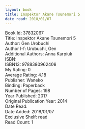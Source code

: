 ```yaml
---
layout: book
title: Inspektor Akane Tsunemori 5
date_read: 2018/01/07
---
```


Book Id: 37832067<br />
Title: Inspektor Akane Tsunemori 5<br />
Author: Gen Urobuchi<br />
Author l-f: Urobuchi, Gen<br />
Additional Authors: Anna Karpiuk<br />
ISBN: <br />
ISBN13: 9788380962408<br />
My Rating: 0<br />
Average Rating: 4.18<br />
Publisher: Waneko<br />
Binding: Paperback<br />
Number of Pages: 198<br />
Year Published: 2017<br />
Original Publication Year: 2014<br />
Date Read: <br />
Date Added: 2018/01/07<br />
Exclusive Shelf: read<br />
Read Count: 1<br />

